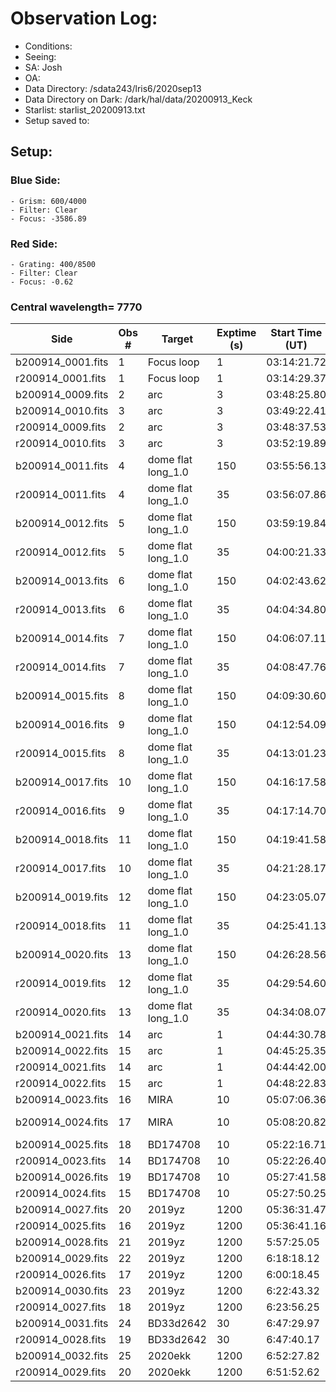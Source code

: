 # Observation Log: 

* Conditions:
* Seeing: 
* SA: Josh
* OA: 
* Data Directory: /sdata243/lris6/2020sep13
* Data Directory on Dark: /dark/hal/data/20200913_Keck
* Starlist: starlist_20200913.txt
* Setup saved to: 

## Setup: 


### Blue Side:
    - Grism: 600/4000
    - Filter: Clear
    - Focus: -3586.89

### Red Side:
    - Grating: 400/8500
    - Filter: Clear
    - Focus: -0.62
    
### Central wavelength= 7770


| Side | Obs #     | Target    | Exptime (s) | Start Time (UT) | Airmass | Comments                                                   |
|------|-----------|-----------|-------------|-----------------|---------|------------------------------------------------------------|
|b200914_0001.fits|1|Focus loop        |1|03:14:21.72||long_1.0|
|r200914_0001.fits|1|Focus loop        |1|03:14:29.37||long_1.0|	
|b200914_0009.fits|2|arc               |3|03:48:25.80||long_1.0|
|b200914_0010.fits|3|arc               |3|03:49:22.41||long_1.0|
|r200914_0009.fits|2|arc               |3|03:48:37.53||long_1.0|
|r200914_0010.fits|3|arc               |3|03:52:19.89||long_1.0|
|b200914_0011.fits|4|dome flat long_1.0 |150|03:55:56.13||long_1.0|
|r200914_0011.fits|4|dome flat long_1.0 |35|03:56:07.86||long_1.0|
|b200914_0012.fits|5|dome flat long_1.0 |150|03:59:19.84||long_1.0|
|r200914_0012.fits|5|dome flat long_1.0 |35|04:00:21.33||long_1.0|
|b200914_0013.fits|6|dome flat long_1.0 |150|04:02:43.62||long_1.0|
|r200914_0013.fits|6|dome flat long_1.0 |35|04:04:34.80||long_1.0|
|b200914_0014.fits|7|dome flat long_1.0 |150|04:06:07.11||long_1.0|
|r200914_0014.fits|7|dome flat long_1.0 |35|04:08:47.76||long_1.0|
|b200914_0015.fits|8|dome flat long_1.0 |150|04:09:30.60||long_1.0|
|b200914_0016.fits|9|dome flat long_1.0 |150|04:12:54.09||long_1.0|
|r200914_0015.fits|8|dome flat long_1.0 |35|04:13:01.23||long_1.0|
|b200914_0017.fits|10|dome flat long_1.0    |150|04:16:17.58||long_1.0|
|r200914_0016.fits|9|dome flat long_1.0 |35|04:17:14.70||long_1.0|
|b200914_0018.fits|11|dome flat long_1.0    |150|04:19:41.58||long_1.0|
|r200914_0017.fits|10|dome flat long_1.0    |35|04:21:28.17||long_1.0|
|b200914_0019.fits|12|dome flat long_1.0    |150|04:23:05.07||long_1.0|
|r200914_0018.fits|11|dome flat long_1.0    |35|04:25:41.13||long_1.0|
|b200914_0020.fits|13|dome flat long_1.0    |150|04:26:28.56||long_1.0|
|r200914_0019.fits|12|dome flat long_1.0    |35|04:29:54.60||long_1.0|
|r200914_0020.fits|13|dome flat long_1.0    |35|04:34:08.07||long_1.0|
|b200914_0021.fits|14|arc               |1|04:44:30.78||long_1.0|
|b200914_0022.fits|15|arc               |1|04:45:25.35||long_1.0|
|r200914_0021.fits|14|arc               |1|04:44:42.00||long_1.0|
|r200914_0022.fits|15|arc               |1|04:48:22.83||long_1.0|
|b200914_0023.fits|16|MIRA              |10|05:07:06.36|1.37|direct|
|b200914_0024.fits|17|MIRA              |10|05:08:20.82|1.37|direct 0.68 seeing|
|b200914_0025.fits|18|BD174708          |10|05:22:16.71|1.59|long_1.0|
|r200914_0023.fits|14|BD174708          |10|05:22:26.40|1.59|long_1.0|
|b200914_0026.fits|19|BD174708          |10|05:27:41.58|1.55|long_1.5|
|r200914_0024.fits|15|BD174708          |10|05:27:50.25|1.55|long_1.5|
|b200914_0027.fits|20|2019yz          |1200|05:36:31.47|1.53|long_1.0|
|r200914_0025.fits|16|2019yz          |1200|05:36:41.16|1.54|long_1.0|
|b200914_0028.fits|21|2019yz          |1200|5:57:25.05|1.70|long_1.0|
|b200914_0029.fits|22|2019yz          |1200|6:18:18.12|1.93|long_1.0|
|r200914_0026.fits|17|2019yz          |1200|6:00:18.45|1.73|long_1.0|
|b200914_0030.fits|23|2019yz          |1200|6:22:43.32|1.99|long_1.0|
|r200914_0027.fits|18|2019yz          |1200|6:23:56.25|2.01|long_1.0|
|b200914_0031.fits|24|BD33d2642          |30|6:47:29.97|1.79|long_1.0|
|r200914_0028.fits|19|BD33d2642          |30|6:47:40.17|1.80|long_1.0|
|b200914_0032.fits|25|2020ekk          |1200|6:52:27.82|1.45|long_1.0|
|r200914_0029.fits|20|2020ekk          |1200|6:51:52.62|2.45|long_1.0|

